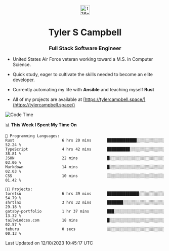 <p align="center">
<a href="https://www.linkedin.com/in/t36campbell" target="blank"><img align="center" src="https://ik.imagekit.io/t36campbell/Portfolio/linkedin.png.original_m8bbGgPh6.png" alt="t36campbell" height="30" width="30" /></a>
</p>
<h1 align="center">Tyler S Campbell</h1>
<h3 align="center">Full Stack Software Engineer</h3>

* United States Air Force veteran working toward a M.S. in Computer Science.

* Quick study, eager to cultivate the skills needed to become an elite developer.

* Currently automating my life with **Ansible** and teaching myself **Rust**

* All of my projects are available at [https://tylercampbell.space/](https://tylercampbell.space/)

<!--START_SECTION:waka-->
![Code Time](http://img.shields.io/badge/Code%20Time-2%2C875%20hrs%2055%20mins-blue)

📊 **This Week I Spent My Time On** 

```text
💬 Programming Languages: 
Rust                     6 hrs 20 mins       █████████████░░░░░░░░░░░░   52.24 % 
TypeScript               4 hrs 42 mins       ██████████░░░░░░░░░░░░░░░   38.81 % 
JSON                     22 mins             █░░░░░░░░░░░░░░░░░░░░░░░░   03.06 % 
Markdown                 14 mins             █░░░░░░░░░░░░░░░░░░░░░░░░   02.03 % 
CSS                      10 mins             ░░░░░░░░░░░░░░░░░░░░░░░░░   01.42 % 

🐱‍💻 Projects: 
toretsu                  6 hrs 39 mins       ██████████████░░░░░░░░░░░   54.79 % 
shrtlnx                  3 hrs 32 mins       ███████░░░░░░░░░░░░░░░░░░   29.18 % 
gatsby-portfolio         1 hr 37 mins        ███░░░░░░░░░░░░░░░░░░░░░░   13.32 % 
tailwindcss.com          18 mins             █░░░░░░░░░░░░░░░░░░░░░░░░   02.57 % 
teburu                   0 secs              ░░░░░░░░░░░░░░░░░░░░░░░░░   00.13 % 
```


 Last Updated on 12/10/2023 10:45:17 UTC
<!--END_SECTION:waka-->
